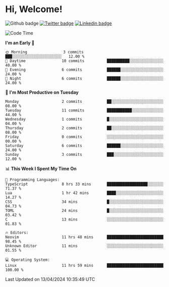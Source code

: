   # Hi, Welcome!
  ![Github badge](https://img.shields.io/github/followers/kraken-afk.svg?style=social&label=Follow&maxAge=2592000)
  [![Twitter badge](https://img.shields.io/badge/-Twitter-00acee?style=flat-square&logo=Twitter&logoColor=white)](https://twitter.com/trshppl)
  [![Linkedin badge](https://img.shields.io/badge/LinkedIn-0077B5?style=flat-square&logo=linkedin&logoColor=white)](https://www.linkedin.com/in/noveanrer)
<!--START_SECTION:waka-->
![Code Time](http://img.shields.io/badge/Code%20Time-137%20hrs%2041%20mins-blue)

**I'm an Early 🐤** 

```text
🌞 Morning                3 commits           ███░░░░░░░░░░░░░░░░░░░░░░   12.00 % 
🌆 Daytime                10 commits          ██████████░░░░░░░░░░░░░░░   40.00 % 
🌃 Evening                6 commits           ██████░░░░░░░░░░░░░░░░░░░   24.00 % 
🌙 Night                  6 commits           ██████░░░░░░░░░░░░░░░░░░░   24.00 % 
```
📅 **I'm Most Productive on Tuesday** 

```text
Monday                   2 commits           ██░░░░░░░░░░░░░░░░░░░░░░░   08.00 % 
Tuesday                  11 commits          ███████████░░░░░░░░░░░░░░   44.00 % 
Wednesday                1 commits           █░░░░░░░░░░░░░░░░░░░░░░░░   04.00 % 
Thursday                 2 commits           ██░░░░░░░░░░░░░░░░░░░░░░░   08.00 % 
Friday                   0 commits           ░░░░░░░░░░░░░░░░░░░░░░░░░   00.00 % 
Saturday                 6 commits           ██████░░░░░░░░░░░░░░░░░░░   24.00 % 
Sunday                   3 commits           ███░░░░░░░░░░░░░░░░░░░░░░   12.00 % 
```


📊 **This Week I Spent My Time On** 

```text
💬 Programming Languages: 
TypeScript               8 hrs 33 mins       ██████████████████░░░░░░░   71.37 % 
Lua                      1 hr 42 mins        ████░░░░░░░░░░░░░░░░░░░░░   14.27 % 
CSS                      34 mins             █░░░░░░░░░░░░░░░░░░░░░░░░   04.73 % 
TOML                     24 mins             █░░░░░░░░░░░░░░░░░░░░░░░░   03.42 % 
C                        13 mins             ░░░░░░░░░░░░░░░░░░░░░░░░░   01.83 % 

🔥 Editors: 
Neovim                   11 hrs 48 mins      █████████████████████████   98.45 % 
Unknown Editor           11 mins             ░░░░░░░░░░░░░░░░░░░░░░░░░   01.55 % 

💻 Operating System: 
Linux                    11 hrs 59 mins      █████████████████████████   100.00 % 
```


 Last Updated on 13/04/2024 10:35:49 UTC
<!--END_SECTION:waka-->